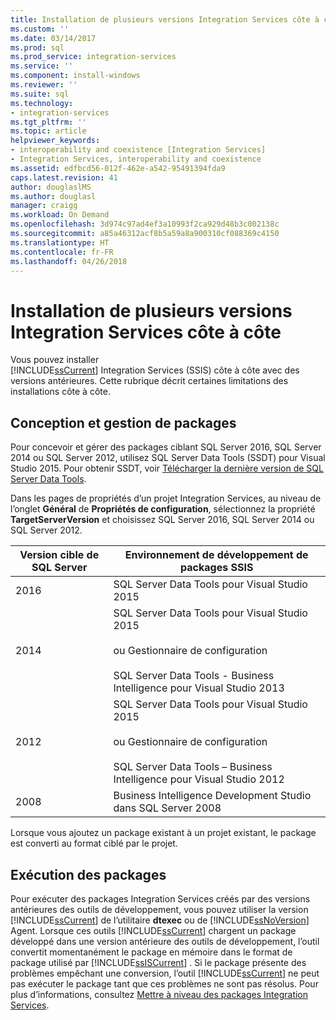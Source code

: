 ```yaml
---
title: Installation de plusieurs versions Integration Services côte à côte | Microsoft Docs
ms.custom: ''
ms.date: 03/14/2017
ms.prod: sql
ms.prod_service: integration-services
ms.service: ''
ms.component: install-windows
ms.reviewer: ''
ms.suite: sql
ms.technology:
- integration-services
ms.tgt_pltfrm: ''
ms.topic: article
helpviewer_keywords:
- interoperability and coexistence [Integration Services]
- Integration Services, interoperability and coexistence
ms.assetid: edfbcd56-012f-462e-a542-95491394fda9
caps.latest.revision: 41
author: douglaslMS
ms.author: douglasl
manager: craigg
ms.workload: On Demand
ms.openlocfilehash: 3d974c97ad4ef3a10993f2ca929d48b3c002138c
ms.sourcegitcommit: a85a46312acf8b5a59a8a900310cf088369c4150
ms.translationtype: HT
ms.contentlocale: fr-FR
ms.lasthandoff: 04/26/2018
---
```

# <a name="installing-integration-services-versions-side-by-side"></a>Installation de plusieurs versions Integration Services côte à côte
  Vous pouvez installer   
      [!INCLUDE[ssCurrent](../../includes/sscurrent-md.md)] Integration Services (SSIS) côte à côte avec des versions antérieures. Cette rubrique décrit certaines limitations des installations côte à côte.  
  
## <a name="designing-and-maintaining-packages"></a>Conception et gestion de packages  
 Pour concevoir et gérer des packages ciblant SQL Server 2016, SQL Server 2014 ou SQL Server 2012, utilisez SQL Server Data Tools (SSDT) pour Visual Studio 2015. Pour obtenir SSDT, voir [Télécharger la dernière version de SQL Server Data Tools](../../ssdt/download-sql-server-data-tools-ssdt.md).  
  
 Dans les pages de propriétés d’un projet Integration Services, au niveau de l’onglet **Général** de **Propriétés de configuration**, sélectionnez la propriété **TargetServerVersion** et choisissez SQL Server 2016, SQL Server 2014 ou SQL Server 2012.  
  
|Version cible de SQL Server|Environnement de développement de packages SSIS|  
|----------------------------------|-----------------------------------------------|  
|2016|SQL Server Data Tools pour Visual Studio 2015|  
|2014|SQL Server Data Tools pour Visual Studio 2015<br /><br /> ou Gestionnaire de configuration<br /><br /> SQL Server Data Tools - Business Intelligence pour Visual Studio 2013|  
|2012|SQL Server Data Tools pour Visual Studio 2015<br /><br /> ou Gestionnaire de configuration<br /><br /> SQL Server Data Tools – Business Intelligence pour Visual Studio 2012|  
|2008|Business Intelligence Development Studio dans SQL Server 2008|  
  
 Lorsque vous ajoutez un package existant à un projet existant, le package est converti au format ciblé par le projet.  
  
## <a name="running-packages"></a>Exécution des packages  
 Pour exécuter des packages Integration Services créés par des versions antérieures des outils de développement, vous pouvez utiliser la version [!INCLUDE[ssCurrent](../../includes/sscurrent-md.md)] de l’utilitaire **dtexec** ou de [!INCLUDE[ssNoVersion](../../includes/ssnoversion-md.md)] Agent. Lorsque ces outils [!INCLUDE[ssCurrent](../../includes/sscurrent-md.md)] chargent un package développé dans une version antérieure des outils de développement, l’outil convertit momentanément le package en mémoire dans le format de package utilisé par [!INCLUDE[ssISCurrent](../../includes/ssiscurrent-md.md)] . Si le package présente des problèmes empêchant une conversion, l’outil [!INCLUDE[ssCurrent](../../includes/sscurrent-md.md)] ne peut pas exécuter le package tant que ces problèmes ne sont pas résolus. Pour plus d’informations, consultez [Mettre à niveau des packages Integration Services](../../integration-services/install-windows/upgrade-integration-services-packages.md).  
  
  
